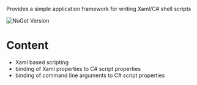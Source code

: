 
Provides a simple application framework for writing Xaml/C# shell scripts

![NuGet Version](https://img.shields.io/nuget/v/Plainion.AppFw.Shell.svg?style=flat-square)

# Content

- Xaml based scripting
- binding of Xaml properties to C# script properties
- binding of command line arguments to C# script properties
